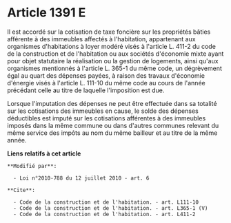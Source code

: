 # Article 1391 E

Il est accordé sur la cotisation de taxe foncière sur les propriétés bâties afférente à des immeubles affectés à
l'habitation, appartenant aux organismes d'habitations à loyer modéré visés à l'article L. 411-2 du code de la construction
et de l'habitation ou aux sociétés d'économie mixte ayant pour objet statutaire la réalisation ou la gestion de logements,
ainsi qu'aux organismes mentionnés à l'article L. 365-1 du même code, un dégrèvement égal au quart des dépenses payées, à
raison des travaux d'économie d'énergie visés à l'article L. 111-10 du même code au cours de l'année précédant celle au titre
de laquelle l'imposition est due. 

Lorsque l'imputation des dépenses ne peut être effectuée dans sa totalité sur les cotisations des immeubles en cause, le
solde des dépenses déductibles est imputé sur les cotisations afférentes à des immeubles imposés dans la même commune ou dans
d'autres communes relevant du même service des impôts au nom du même bailleur et au titre de la même année.

**Liens relatifs à cet article**

	**Modifié par**:

	  - Loi n°2010-788 du 12 juillet 2010 - art. 6

	**Cite**:

	  - Code de la construction et de l'habitation. - art. L111-10
	  - Code de la construction et de l'habitation. - art. L365-1 (V)
	  - Code de la construction et de l'habitation. - art. L411-2
